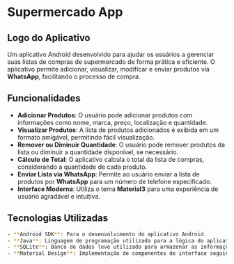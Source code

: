 # **Supermercado App**

## **Logo do Aplicativo**

Um aplicativo Android desenvolvido para ajudar os usuários a gerenciar suas listas de compras de supermercado de forma prática e eficiente. O aplicativo permite adicionar, visualizar, modificar e enviar produtos via **WhatsApp**, facilitando o processo de compra.

## **Funcionalidades**

- **Adicionar Produtos**: O usuário pode adicionar produtos com informações como nome, marca, preço, localização e quantidade.
- **Visualizar Produtos**: A lista de produtos adicionados é exibida em um formato amigável, permitindo fácil visualização.
- **Remover ou Diminuir Quantidade**: O usuário pode remover produtos da lista ou diminuir a quantidade disponível, se necessário.
- **Cálculo de Total**: O aplicativo calcula o total da lista de compras, considerando a quantidade de cada produto.
- **Enviar Lista via WhatsApp**: Permite ao usuário enviar a lista de produtos por **WhatsApp** para um número de telefone especificado.
- **Interface Moderna**: Utiliza o tema **Material3** para uma experiência de usuário agradável e intuitiva.

## **Tecnologias Utilizadas**

```bash
- **Android SDK**: Para o desenvolvimento do aplicativo Android.
- **Java**: Linguagem de programação utilizada para a lógica do aplicativo.
- **SQLite**: Banco de dados leve utilizado para armazenar as informações da lista de produtos.
- **Material Design**: Implementação de componentes de interface seguindo as diretrizes do Material Design.
